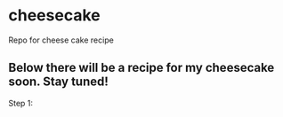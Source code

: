 # cheesecake
Repo for cheese cake recipe
## Below there will be a recipe for my cheesecake soon. Stay tuned!
Step 1:
